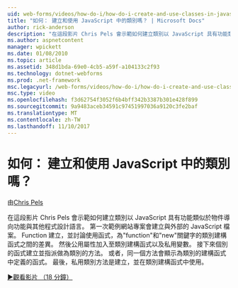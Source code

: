 ```yaml
---
uid: web-forms/videos/how-do-i/how-do-i-create-and-use-classes-in-javascript
title: "如何： 建立和使用 JavaScript 中的類別嗎？ | Microsoft Docs"
author: rick-anderson
description: "在這段影片 Chris Pels 會示範如何建立類別以 JavaScript 具有功能類似於其他程式設計語言與物件導向 capabilitie..."
ms.author: aspnetcontent
manager: wpickett
ms.date: 01/08/2010
ms.topic: article
ms.assetid: 348d1bda-69e0-4cb5-a59f-a104133c2f93
ms.technology: dotnet-webforms
ms.prod: .net-framework
msc.legacyurl: /web-forms/videos/how-do-i/how-do-i-create-and-use-classes-in-javascript
msc.type: video
ms.openlocfilehash: f3d62754f3052f6b4bff342b3387b301e428f899
ms.sourcegitcommit: 9a9483aceb34591c97451997036a9120c3fe2baf
ms.translationtype: MT
ms.contentlocale: zh-TW
ms.lasthandoff: 11/10/2017
---
```

<a name="how-do-i-create-and-use-classes-in-javascript"></a>如何： 建立和使用 JavaScript 中的類別嗎？
====================
由[Chris Pels](https://twitter.com/chrispels)

在這段影片 Chris Pels 會示範如何建立類別以 JavaScript 具有功能類似於物件導向功能與其他程式設計語言。 第一次範例網站專案會建立與外部的 JavaScript 檔案。 Function 建立，並討論使用函式，為"function"和"new"關鍵字的類別建構函式之間的差異。 然後公用屬性加入至類別建構函式以及私用變數。 接下來個別的函式建立並指派做為類別的方法。 或者，同一個方法會顯示為類別的建構函式中定義的函式。 最後，私用類別方法是建立，並在類別建構函式中使用。

[&#9654;觀看影片 （18 分鐘）](https://channel9.msdn.com/Blogs/ASP-NET-Site-Videos/how-do-i-create-and-use-classes-in-javascript)
